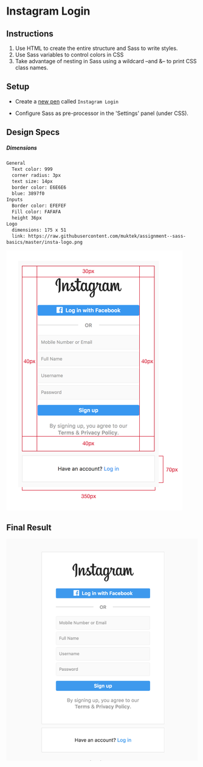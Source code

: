 # Instagram Login

## Instructions

1. Use HTML to create the entire structure and Sass to write styles.
2. Use Sass variables to control colors in CSS
3. Take advantage of nesting in Sass using a wildcard –and &– to print CSS class names.

## Setup

- Create a [new pen](https://codepen.io/pen/) called `Instagram Login` 

- Configure Sass as pre-processor in the 'Settings' panel (under CSS).

## Design Specs

##### Dimensions

```
General
  Text color: 999
  corner radius: 3px
  text size: 14px
  border color: E6E6E6
  blue: 3897f0
Inputs
  Border color: EFEFEF
  Fill color: FAFAFA
  height 36px
Logo
  dimensions: 175 x 51
  link: https://raw.githubusercontent.com/muktek/assignment--sass-basics/master/insta-logo.png
```

![Instagram Log In Specs](instagram-sizes.png)

## Final Result

![Instagram Log In](instagram.png)
